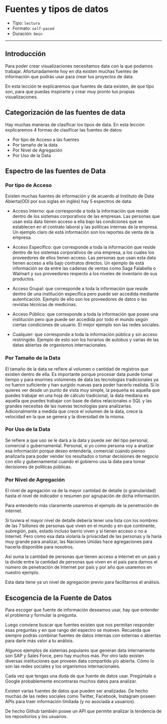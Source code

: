 # Fuentes y tipos de datos

* Tipo: `lectura`
* Formato: `self-paced`
* Duración: `6min`

***

## Introducción

Para poder crear visualizaciones necesitamos data con la que podamos trabajar.
Afortunadamente hoy en día existen muchas fuentes de información que podrás usar
para crear tus proyectos de data.

En esta lección te explicaremos que fuentes de data existen, de que tipo son,
para que puedas inspirarte y crear muy pronto tus propias visualizaciones.

## Categorización de las fuentes de data

Hay muchas maneras de clasificar los tipos de data. En esta lección explicaremos
4 formas de clasificar las fuentes de datos:

* Por tipo de Acceso a las fuentes
* Por tamaño de la data
* Por Nivel de Agregación
* Por Uso de la Data

## Espectro de las fuentes de Data

### Por tipo de Acceso

Existen muchas fuentes de información y de acuerdo al Instituto de Data
Abierta(ODI por sus siglas en inglés) hay 5 espectros de data:

* Acceso Interno: que corresponde a toda la información que reside dentro de los
  sistemas corporativos de las empresas.
  Las personas que usan esta data tienen acceso a ella bajo las condiciones que
  se establecen en el contrato laboral y las políticas internas de la empresa.
  Un ejemplo claro de está información son los reportes de venta de la empresa.

* Acceso Específico: que corresponde a toda la información que reside dentro de
  los sistemas corporativos de una empresa, a los cuales los proveedores de
  ellos tienen acceso.
  Las personas que usan esta data tienen acceso a ella bajo contratos directos.
  Un ejemplo de está información se da entre las cadenas de ventas como Saga
  Falabella o Walmart y sus proveedores respecto a los niveles de inventario de
  sus productos.

* Acceso Grupal: que corresponde a toda la información que reside dentro de una
  institución específica pero puede ser accedida mediante autenticación.
  Ejemplo de ello son los proveedores de datos o las revistas técnicas de
  medicinas.

* Acceso Público: que corresponde a toda la información que posee una institución
  pero que puede ser accedida por todo el mundo según ciertas condiciones de
  usuario. El mejor ejemplo son las redes sociales.

* Cualquier: que corresponde a toda la información pública y sin acceso
  restringido. Ejemplo de esto son los horarios de autobus y varias de las datas
  abiertas de organismos internacionales.

### Por Tamaño de la Data

El tamaño de la data se refiere al volumen o cantidad de registros que existen
dentro de ella. Es importante porque procesar data puede tomar tiempo y para
enormes volúmenes de data las tecnologías tradicionales ya no fueron suficiente
y han surgido nuevas para poder hacerlo realista. Si lo quieres ver desde un
punto de vista muy simple, la pequeña es aquella que puedes trabajar en una hoja
de cálculo tradicional, la data mediana es aquella que puedes trabajar con base
de datos relacionales o SQL y las grandes necesitas de las nuevas tecnologías
para analizarlas. Adicionalmente a medida que crece el volumen de la data, crece
la velocidad en la que se genera y la diversidad de la misma.

### Por Uso de la Data

Se refiere a que uso se le dará a la data y puede ser del tipo personal, comercial
o gubernamental. Personal, si yo como persona voy a analizar esa información
porque deseo entenderla, comercial cuando pienso analizarla para poder vender
los resultados o tomar decisiones de negocio con ello y gubernamental cuando el
gobierno usa la data para tomar decisiones de políticas públicas.

### Por Nivel de Agregación

El nivel de agregación va de la mayor cantidad de detalle (o granularidad) hasta
el nivel de indicador o resumen por agrupación de dicha información.

Para entenderlo más claramente usaremos el ejemplo de la penetración de internet.

Si tuviera el mayor nivel de detalle debería tener una lista con los nombres de
las 7 billones de personas que viven en el mundo y en que continente, subregión,
país, estado incluso barrio viven y si tienen acceso o no a Internet. Pero como
esa data violaría la privacidad de las personas y la haría muy grande para
analizar, las Naciones Unidas hace agregaciones para hacerla disponible para
nosotros.

Así suma la cantidad de personas que tienen acceso a internet en un país y la
divide entre la cantidad de personas que viven en el país para darnos el número
de penetración de Internet por país y por año que usaremos en nuestro ejemplo.

Esta data tiene ya un nivel de agregación previo para facilitarnos el análisis.

## Escogencia de la Fuente de Datos

Para escoger que fuente de información deseamos usar, hay que entender el
problema y formular la pregunta.

Luego conviene buscar que fuentes existen que nos permitan responder esas
preguntas y en que rango del espectro se mueven. Recuerda que siempre podrás
combinar fuentes de datos internas con externas o abiertas para darle más valor
a tu análisis.

Algunos ejemplos de sistemas populares que generan data internamente son SAP y
Sales Force, pero hay muchos más. Por otro lado existen diversas instituciones
que proveen data compartida y/o abierta. Cómo lo son las redes sociales y los
organismos internacionales.

Cada vez que tengas una duda de que fuente de datos usar. Pregúntale a Google
probablemente encontraras muchos datos para analizar.

Existen varias fuentes de datos que pueden ser analizadas. De hecho muchas de
las redes sociales como Twitter, Facebook, Instagram poseen APIs para traer
información limitada (y no asociada a usuarios).

De hecho Github también posee un API que permite analizar la tendencia de los
repositorios y los usuarios.
